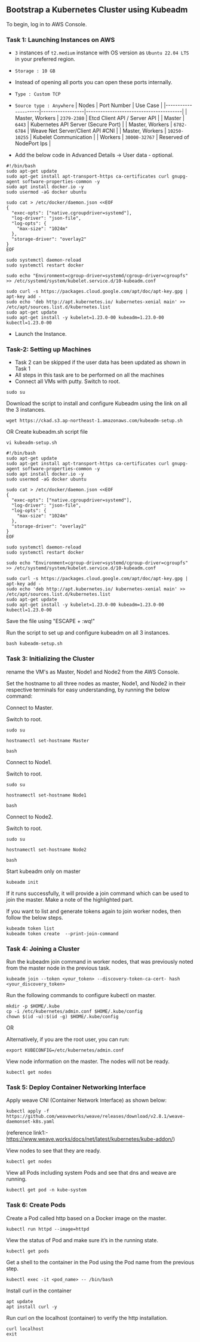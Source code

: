 ## Bootstrap a Kubernetes Cluster using Kubeadm

To begin, log in to AWS Console.

### Task 1: Launching Instances on AWS

* `3` instances of `t2.medium` instance with OS version as `Ubuntu 22.04 LTS` in your preferred region.
* `Storage : 10 GB`
* Instead of opening all ports you can open these ports internally.
* `Type : Custom TCP`
* `Source type : Anywhere`
    |      Nodes	      |    Port Number	 |         Use Case                       |
    |---------------------|------------------|----------------------------------------|
    | Master, Workers	  |    `2379-2380`   |  Etcd Client API / Server API          |
    | Master              |       `6443`  	 |  Kubernetes API Server (Secure Port)   |
    | Master, Workers     |   `6782-6784`    |  Weave Net Server/Client API #CNI      |
    | Master, Workers     |   `10250-10255`	 |  Kubelet Communication                 |
    | Workers             |   `30000-32767`	 |  Reserved of NodePort Ips              |	   


* Add the below code in Advanced Details -> User data - optional.
```
#!/bin/bash
sudo apt-get update
sudo apt-get install apt-transport-https ca-certificates curl gnupg-agent software-properties-common -y
sudo apt install docker.io -y
sudo usermod -aG docker ubuntu

sudo cat > /etc/docker/daemon.json <<EOF
{
  "exec-opts": ["native.cgroupdriver=systemd"],
  "log-driver": "json-file",
  "log-opts": {
    "max-size": "1024m"
  },
  "storage-driver": "overlay2"
}
EOF

sudo systemctl daemon-reload
sudo systemctl restart docker

sudo echo "Environment=cgroup-driver=systemd/cgroup-driver=cgroupfs" >> /etc/systemd/system/kubelet.service.d/10-kubeadm.conf

sudo curl -s https://packages.cloud.google.com/apt/doc/apt-key.gpg | apt-key add -
sudo echo 'deb http://apt.kubernetes.io/ kubernetes-xenial main' >> /etc/apt/sources.list.d/kubernetes.list
sudo apt-get update
sudo apt-get install -y kubelet=1.23.0-00 kubeadm=1.23.0-00 kubectl=1.23.0-00
```

* Launch the Instance.

### Task-2: Setting up Machines
* Task 2 can be skipped if the user data has been updated as shown in Task 1
* All steps in this task are to be performed on all the machines
* Connect all VMs with putty.
Switch to root.
```
sudo su
``` 

Download the script to install and configure Kubeadm using the link on all the 3 instances.
```
wget https://ckad.s3.ap-northeast-1.amazonaws.com/kubeadm-setup.sh
```
OR
Create kubeadm.sh script file
```
vi kubeadm-setup.sh
```
```
#!/bin/bash
sudo apt-get update
sudo apt-get install apt-transport-https ca-certificates curl gnupg-agent software-properties-common -y
sudo apt install docker.io -y
sudo usermod -aG docker ubuntu

sudo cat > /etc/docker/daemon.json <<EOF
{
  "exec-opts": ["native.cgroupdriver=systemd"],
  "log-driver": "json-file",
  "log-opts": {
    "max-size": "1024m"
  },
  "storage-driver": "overlay2"
}
EOF

sudo systemctl daemon-reload
sudo systemctl restart docker

sudo echo "Environment=cgroup-driver=systemd/cgroup-driver=cgroupfs" >> /etc/systemd/system/kubelet.service.d/10-kubeadm.conf

sudo curl -s https://packages.cloud.google.com/apt/doc/apt-key.gpg | apt-key add -
sudo echo 'deb http://apt.kubernetes.io/ kubernetes-xenial main' >> /etc/apt/sources.list.d/kubernetes.list
sudo apt-get update
sudo apt-get install -y kubelet=1.23.0-00 kubeadm=1.23.0-00 kubectl=1.23.0-00

```
Save the file using "ESCAPE + :wq!"

Run the script to set up and configure kubeadm on all 3 instances.

```
bash kubeadm-setup.sh
```

### Task 3: Initializing the Cluster

rename the VM's as Master, Node1 and Node2 from the AWS Console.

Set the hostname to all three nodes as master, Node1, and Node2 in their respective terminals for easy understanding, by running the below command:

Connect to Master.

Switch to root.
```
sudo su
```
```
hostnamectl set-hostname Master
```
```
bash
```

Connect to Node1.

Switch to root.
```
sudo su
```
```
hostnamectl set-hostname Node1
```
```
bash
```

Connect to Node2.

Switch to root.
```
sudo su
```
```
hostnamectl set-hostname Node2
```
```
bash
```

Start kubeadm only on master
```
kubeadm init
```

If it runs successfully, it will provide a join command which can be used to join the master. Make a note of the highlighted part.

If you want to list and generate tokens again to join worker nodes, then follow the below steps.
```
kubeadm token list
kubeadm token create  --print-join-command
```
 
### Task 4: Joining a Cluster

Run the kubeadm join command in worker nodes, that was previously noted from the master node in the previous task.
```
kubeadm join --token <your_token> --discovery-token-ca-cert- hash <your_discovery_token>
```

Run the following commands to configure kubectl on master.
```
mkdir -p $HOME/.kube
cp -i /etc/kubernetes/admin.conf $HOME/.kube/config 
chown $(id -u):$(id -g) $HOME/.kube/config
```
OR

Alternatively, if you are the root user, you can run:
```
export KUBECONFIG=/etc/kubernetes/admin.conf
```

View node information on the master. The nodes will not be ready.
```
kubectl get nodes
```

### Task 5: Deploy Container Networking Interface

Apply weave CNI (Container Network Interface) as shown below:
```
kubectl apply -f https://github.com/weaveworks/weave/releases/download/v2.8.1/weave-daemonset-k8s.yaml
```
(reference link1:- https://www.weave.works/docs/net/latest/kubernetes/kube-addon/)

View nodes to see that they are ready.
```
kubectl get nodes
```

View all Pods including system Pods and see that dns and weave are running.
```
kubectl get pod -n kube-system
```

### Task 6: Create Pods

Create a Pod called http based on a Docker image on the master.
```
kubectl run httpd --image=httpd
```

View the status of Pod and make sure it’s in the running state.
```
kubectl get pods
```

Get a shell to the container in the Pod using the Pod name from the previous step.
```
kubectl exec -it <pod_name> -- /bin/bash
``` 

Install curl in the container
```
apt update
apt install curl -y
```

Run curl on the localhost (container) to verify the http installation.
```
curl localhost 
exit
```
 

